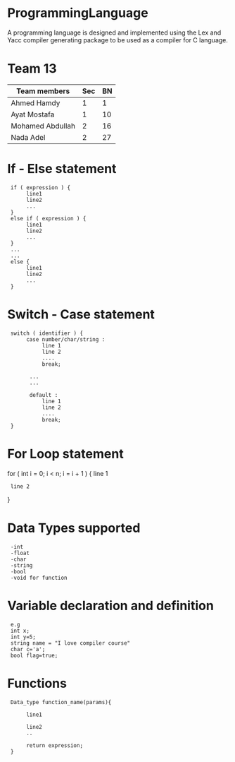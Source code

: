 # ProgrammingLanguage
A programming language is designed and implemented using the Lex and Yacc compiler generating package to be used as a compiler for C language.

# Team 13
| Team members | Sec  | BN  |
| ------- | --- | --- |
| Ahmed Hamdy | 1 | 1 |
| Ayat Mostafa | 1 | 10 |
| Mohamed Abdullah | 2 | 16 |
| Nada Adel | 2 | 27 |

# If - Else statement

     if ( expression ) {
          line1
          line2
          ...
     }
     else if ( expression ) {
          line1
          line2
          ...
     }
     ...
     ...
     else {
          line1
          line2
          ...
     }


# Switch - Case statement

     switch ( identifier ) {
          case number/char/string :
               line 1
               line 2
               ....
               break;

           ...
           ...

           default :
               line 1
               line 2
               ....
               break;
     }

# For Loop statement

for ( int i = 0; i < n; i = i + 1 )
{
     line 1

     line 2
}     



# Data Types supported 
     -int 
     -float
     -char
     -string
     -bool
     -void for function 

# Variable declaration and definition 
     e.g 
     int x;
     int y=5;
     string name = "I love compiler course"
     char c='a';
     bool flag=true;

# Functions
     Data_type function_name(params){

          line1
          
          line2
          .. 

          return expression;
     }
